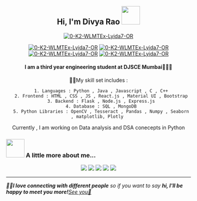 <h2 align = "center"> Hi, I'm Divya Rao <img src="https://media.giphy.com/media/mGcNjsfWAjY5AEZNw6/giphy.gif" width="50"></h2>

<p align = "center">
<a href='https://postimages.org/' target='_blank'><img src='https://i.postimg.cc/QxbWjZQ2/0-K2-WLMTEx-Lyida7-OR.gif' border='0' alt='0-K2-WLMTEx-Lyida7-OR'/></a>
</p>


<div align = "center">
 
<a href='https://postimages.org/' target='_blank'><img src='https://img.shields.io/badge/Gmail-dsrao0712?style=for-the-badge&logo=gmail&logoColor=white' border='0' alt='0-K2-WLMTEx-Lyida7-OR'/></a>
<a href='https://postimages.org/' target='_blank'><img src='https://img.shields.io/badge/LinkedIn-739a8b143?style=for-the-badge&logo=linkedin&logoColor=white' border='0' alt='0-K2-WLMTEx-Lyida7-OR'/></a>
 <a href='https://postimages.org/' target='_blank'><img src='https://img.shields.io/badge/GitHub-dsrao711?style=for-the-badge&logo=github&logoColor=white' border='0' alt='0-K2-WLMTEx-Lyida7-OR'/></a>
 <a href='https://postimages.org/' target='_blank'><img src='https://img.shields.io/badge/-Hackerrank-dsrao07?style=for-the-badge&logo=HackerRank&logoColor=white' border='0' alt='0-K2-WLMTEx-Lyida7-OR'/></a>
 
 
</div>


<div align = "center">
  <h4>I am a third year engineering student at DJSCE Mumbai👩🏻‍🎓</h4>
 
   👩‍💻My skill set includes :
  
  ```
    1. Languages : Python , Java , Javascript , C , C++
    2. Frontend : HTML , CSS , JS , React.js , Material UI , Bootstrap
    3. Backend : Flask , Node.js , Express.js
    4. Database : SQL , MongoDB
    5. Python Libraries : OpenCV , Tesseract , Pandas , Numpy , Seaborn , matplotlib, Plotly 
  
  ```
  
  Currently , I am working on Data analysis and DSA conecepts in Python
  
</div>
  

### <img src="https://media.giphy.com/media/VgCDAzcKvsR6OM0uWg/giphy.gif" width="50"> A little more about me...  

<div align = "center">
  

![](https://github-profile-summary-cards.vercel.app/api/cards/profile-details?username=dsrao711&theme=dracula)
![](https://github-profile-summary-cards.vercel.app/api/cards/repos-per-language?username=dsrao711&theme=dracula)
![](https://github-profile-summary-cards.vercel.app/api/cards/most-commit-language?username=dsrao711&theme=dracula)
![](https://github-profile-summary-cards.vercel.app/api/cards/stats?username=dsrao711&theme=dracula)
![](https://github-profile-summary-cards.vercel.app/api/cards/productive-time?username=dsrao711&theme=dracula)
  
</div>

<hr/>

<em><b>👩‍💻I love connecting with different people</b> so if you want to say <b>hi, I'll be happy to meet you more!</b><a href = "mailto: dsrao0712@gmail.com">See you📩</a></em>
